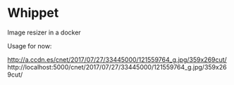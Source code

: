 # Whippet

Image resizer in a docker



Usage for now:

http://a.ccdn.es/cnet/2017/07/27/33445000/121559764_g.jpg/359x269cut/
http://localhost:5000/cnet/2017/07/27/33445000/121559764_g.jpg/359x269cut/